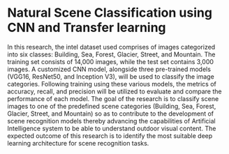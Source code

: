 # Natural Scene Classification using CNN and Transfer learning

In this research, the intel dataset used comprises of images categorized into six classes: 
Building, Sea, Forest, Glacier, Street, and Mountain. The training set consists of 14,000 images, 
while the test set contains 3,000 images. A customized CNN model, alongside three pre-trained 
models (VGG16, ResNet50, and Inception V3), will be used to classify the image categories. 
Following training using these various models, the metrics of accuracy, recall, and precision 
will be utilized to evaluate and compare the performance of each model. The goal of the 
research is to classify scene images to one of the predefined scene categories (Building, Sea, 
Forest, Glacier, Street, and Mountain) so as to contribute to the development of scene 
recognition models thereby advancing the capabilities of Artificial Intelligence system to be 
able to understand outdoor visual content. The expected outcome of this research is to identify 
the most suitable deep learning architecture for scene recognition tasks.
